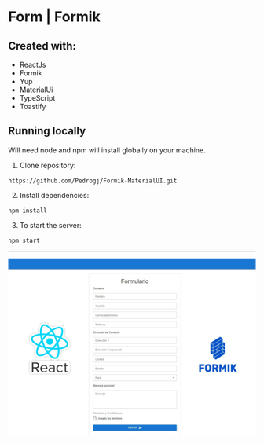 # Form | Formik

## Created with:

- ReactJs
- Formik
- Yup
- MaterialUi
- TypeScript
- Toastify

## Running locally

Will need node and npm will install globally on your machine.

1. Clone repository:

```bach
https://github.com/Pedrogj/Formik-MaterialUI.git
```

2. Install dependencies:

```bach
npm install
```

3. To start the server:

```bach
npm start
```

---

![](https://github.com/Pedrogj/Formik-MaterialUI/blob/main/src/img/img.jpg)
